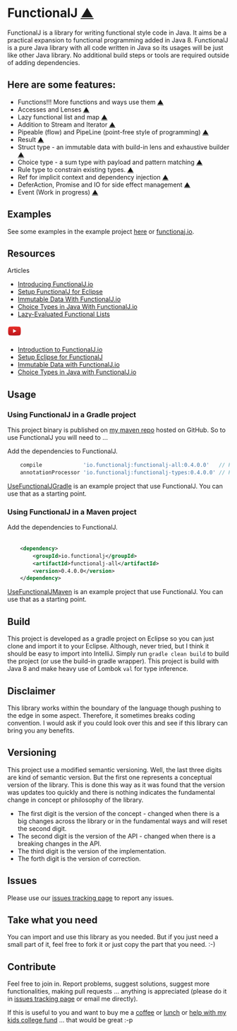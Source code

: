 # FunctionalJ [▲](http://functionalj.io "FunctionalJ")

FunctionalJ is a library for writing functional style code in Java.
It aims be a practical expansion to functional programming added in Java 8.
FunctionalJ is a pure Java library with all code written in Java
  so its usages will be just like other Java library.
No additional build steps or tools are required outside of adding dependencies.

## Here are some features:
- Functions!!! More functions and ways use them [▲](https://github.com/NawaMan/FunctionalJ/blob/master/docs/functions.md "Functions")
- Accesses and Lenses [▲](https://github.com/NawaMan/FunctionalJ/blob/master/docs/access_lens.md "Access and Lens")
- Lazy functional list and map [▲](https://github.com/NawaMan/FunctionalJ/blob/master/docs/list_map.md "List and Map")
- Addition to Stream and Iterator [▲](https://github.com/NawaMan/FunctionalJ/blob/master/docs/stream_iterator.md "Stream and Iterator")
- Pipeable (flow) and PipeLine (point-free style of programming) [▲](https://github.com/NawaMan/FunctionalJ/blob/master/docs/pipeable_pipeline.md "Pipeable and PipeLine")
- Result [▲](https://github.com/NawaMan/FunctionalJ/blob/master/docs/result.md "Result")
- Struct type - an immutable data with build-in lens and exhaustive builder [▲](https://github.com/NawaMan/FunctionalJ/blob/master/docs/struct_type.md "Struct")
- Choice type - a sum type with payload and pattern matching [▲](https://github.com/NawaMan/FunctionalJ/blob/master/docs/choice_type.md "Choice Type")
- Rule type to constrain existing types. [▲](https://github.com/NawaMan/FunctionalJ/blob/master/docs/rule_type.md "Rule Type")
- Ref for implicit context and dependency injection [▲](https://github.com/NawaMan/FunctionalJ/blob/master/docs/ref.md "Ref")
- DeferAction, Promise and IO for side effect management [▲](https://github.com/NawaMan/FunctionalJ/blob/master/docs/side_effect.md "Side Effect")
- Event (Work in progress) [▲](https://github.com/NawaMan/FunctionalJ/blob/master/docs/event.md "Event")

## Examples

See some examples in the example project [here](https://github.com/NawaMan/FunctionalJ/tree/master/functionalj-examples/src/main/java/example/functionalj)
  or [functionaj.io](http://functionalj.io "FunctionalJ").

## Resources

Articles
- [Introducing FunctionalJ.io](https://nawaman.net/blog/2019-02-12#IntroducingFunctionalJ)
- [Setup FunctionalJ for Eclipse](https://nawaman.net/blog/2019-02-26#FunctionalJEclipse)
- [Immutable Data With FunctionalJ.io](https://dzone.com/articles/immutable-data-with-functionalio)
- [Choice Types in Java With FunctionalJ.io](https://dzone.com/articles/choice-types-in-java-with-functionaljio)
- [Lazy-Evaluated Functional Lists](https://dzone.com/articles/lazy-evaluated-functional-lists)

![alt text](https://raw.githubusercontent.com/NawaMan/FunctionalJ/Development/docs/youtube.png "VDO on Youtube")
- [Introduction to FunctionalJ.io](https://www.youtube.com/watch?v=gIHY1wUSQzs)
- [Setup Eclipse for FunctionalJ](https://www.youtube.com/watch?v=nTOb6r13HvM)
- [Immutable Data with FunctionalJ.io](https://www.youtube.com/watch?v=Q_cdFh9fhxY)
- [Choice Types in Java with FunctionalJ.io](https://www.youtube.com/watch?v=JWKl2cfkVrw)

## Usage

### Using FunctionalJ in a Gradle project

This project binary is published on [my maven repo](https://github.com/NawaMan/nawaman-maven-repository) hosted on GitHub.
So to use FunctionalJ you will need to ...

Add the dependencies to FunctionalJ.

```Groovy
    compile             'io.functionalj:functionalj-all:0.4.0.0'   // Please lookup for the latest version.
    annotationProcessor 'io.functionalj:functionalj-types:0.4.0.0' // Please lookup for the latest version.
```

[UseFunctionalJGradle](https://github.com/NawaMan/UseFunctionalJGradle) is an example project that use FunctionalJ.
You can use that as a starting point.

### Using FunctionalJ in a Maven project

Add the dependencies to FunctionalJ.

```xml

    <dependency>
        <groupId>io.functionalj</groupId>
        <artifactId>functionalj-all</artifactId>
        <version>0.4.0.0</version>
    </dependency>
```

[UseFunctionalJMaven](https://github.com/NawaMan/UseFunctionalJMaven) is an example project that use FunctionalJ.
You can use that as a starting point.

## Build

This project is developed as a gradle project on Eclipse
  so you can just clone and import it to your Eclipse.
Although, never tried, but I think it should be easy to import into IntelliJ.
Simply run `gradle clean build` to build the project (or use the build-in gradle wrapper).
This project is build with Java 8 and make heavy use of Lombok `val` for type inference.

## Disclaimer

This library works within the boundary of the language though pushing to the edge in some aspect. 
Therefore, it sometimes breaks coding convention.
I would ask if you could look over this and see if this library can bring you any benefits.

## Versioning
This project use a modified semantic versioning.
Well, the last three digits are kind of semantic version.
But the first one represents a conceptual version of the library.
This is done this way as it was found that the version was updates too quickly
  and there is nothing indicates the fundamental change in concept or philosophy of the library.
  
- The first digit is the version of the concept - changed when there is a big changes across the library or in the fundamental ways and will reset the second digit.
- The second digit is the version of the API - changed when there is a breaking changes in the API.
- The third digit is the version of the implementation.
- The forth digit is the version of correction.

## Issues

Please use our [issues tracking page](https://github.com/NawaMan/FunctionalJ/issues) to report any issues.

## Take what you need

You can import and use this library as you needed.
But if you just need a small part of it, feel free to fork it or just copy the part that you need. :-)


## Contribute

Feel free to join in.
Report problems, suggest solutions, suggest more functionalities, making pull requests ... anything is appreciated (please do it in [issues tracking page](https://github.com/NawaMan/FunctionalJ/issues) or email me directly).

If this is useful to you and want to buy me a [coffee](https://www.paypal.me/NawaMan/2.00)
 or [lunch](https://www.paypal.me/NawaMan/10.00) or [help with my kids college fund](https://www.paypal.me/NawaMan/100.00) ... that would be great :-p

